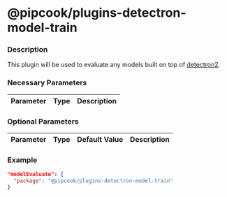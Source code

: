 # @pipcook/plugins-detectron-model-train

### Description

This plugin will be used to evaluate any models built on top of [detectron2](https://github.com/facebookresearch/detectron2).


### Necessary Parameters

| Parameter | Type | Description |
|:----------|:-----|:------------|


### Optional Parameters

| Parameter | Type | Default Value | Description |
|:----------|:-----|:------|:-----|


### Example
```json
"modelEvaluate": {
  "package": "@pipcook/plugins-detectron-model-train"
}
```
